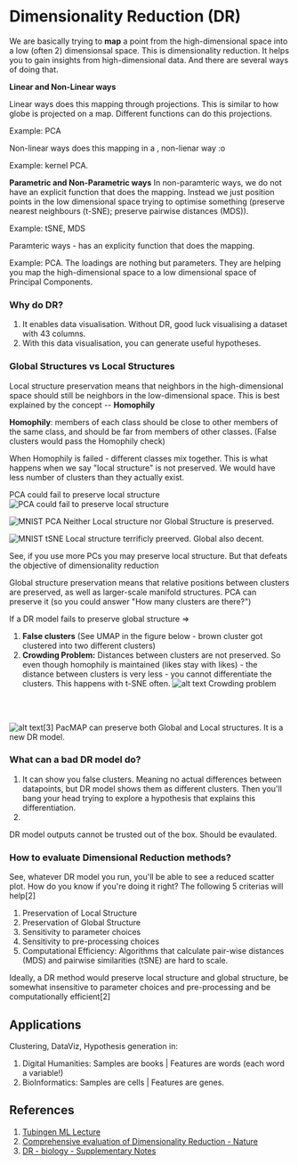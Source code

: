 # Dimensionality Reduction (DR)

We are basically trying to **map** a point from the high-dimensional space into a low (often 2) dimensionsal space. This is dimensionality reduction. It helps you to gain insights from high-dimensional data. And there are several ways of doing that.

**Linear and Non-Linear ways**

Linear ways does this mapping through projections. This is similar to how globe is projected on a map. Different functions can do this projections.

Example: PCA

Non-linear ways does this mapping in a , non-lienar way :o 

Example: kernel PCA.

**Parametric and Non-Parametric ways**
In non-paramteric ways, we do not have an explicit function that does the mapping. Instead we just position points in the low dimensional space trying to optimise something (preserve nearest neighbours (t-SNE); preserve pairwise distances (MDS)).

Example: tSNE, MDS

Paramteric ways - has an explicity function that does the mapping.

Example: PCA. The loadings are nothing but parameters. They are helping you map the high-dimensional space to a low dimensional space of Principal Components.


### Why do DR?
1. It enables data visualisation. Without DR, good luck visualising a dataset with 43 columns.
2. With this data visualisation, you can generate useful hypotheses.

### Global Structures vs Local Structures

Local structure preservation means that neighbors in the high-dimensional space should still be neighbors in the low-dimensional space. This is best explained by the concept -- **Homophily**

**Homophily**: members of each class should be close to other members of the same class, and should be far from members of other classes. (False clusters would pass the Homophily check)

When Homophily is failed - different classes mix together. This is what happens when we say "local structure" is not preserved. We would have less number of clusters than they actually exist.

PCA could fail to preserve local structure
![PCA could fail to preserve local structure](PCA/pca_localstructure.jpeg)

![MNIST PCA](Papers/mnist_pca.png)
Neither Local structure nor Global Structure is preserved.

![MNIST tSNE](Papers/mnist_tSNE.png)
Local structure terrificly preerved. Global also decent.

See, if you use more PCs you may preserve local structure. But that defeats the objective of dimensionality reduction

Global structure preservation means that relative positions between clusters are preserved, as well as larger-scale manifold structures. PCA can preserve it (so you could answer "How many clusters are there?")

If a DR model fails to preserve global structure =>
1. **False clusters** (See UMAP in the figure below - brown cluster got clustered into two different clusters)
2. **Crowding Problem:** Distances between clusters are not preserved. So even though homophily is maintained (likes stay with likes) - the distance between clusters is very less - you cannot differentiate the clusters. This happens with t-SNE often.
![alt text](Papers/crowding_problem.png)
Crowding problem
<br>
<br>

![alt text](Papers/global_local_structures.png)[3]
PacMAP can preserve both Global and Local structures. It is a new DR model. 

### What can a bad DR model do?
1. It can show you false clusters. Meaning no actual differences between datapoints, but DR model shows them as different clusters. Then you'll bang your head trying to explore a hypothesis that explains this differentiation.
2. 

DR model outputs cannot be trusted out of the box. Should be evaulated.

### How to evaluate Dimensional Reduction methods?

See, whatever DR model you run, you'll be able to see a reduced scatter plot. How do you know if you're doing it right? The following 5 criterias will help[2]

1. Preservation of Local Structure
2. Preservation of Global Structure
3. Sensitivity to parameter choices
4. Sensitivity to pre-processing choices
5. Computational Efficiency: Algorithms that calculate pair-wise distances (MDS) and pairwise similarities (tSNE) are hard to scale.

Ideally, a DR method would preserve local structure and global structure, be somewhat insensitive to parameter choices and pre-processing and be computationally efficient[2]


## Applications

Clustering, DataViz, Hypothesis generation in: 
1. Digital Humanities: Samples are books | Features are words (each word a variable!)
3. BioInformatics: Samples are cells | Features are genes.

## References

1. [Tubingen ML Lecture](https://www.youtube.com/watch?v=MnRskV3NY1k)
2. [Comprehensive evaluation of Dimensionality Reduction - Nature](https://www.nature.com/articles/s42003-022-03628-x)
3. [DR - biology - Supplementary Notes](https://static-content.springer.com/esm/art%3A10.1038%2Fs42003-022-03628-x/MediaObjects/42003_2022_3628_MOESM1_ESM.pdf)